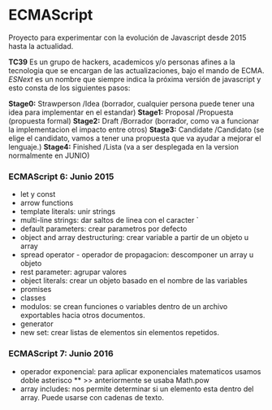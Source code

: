 # ECMAScript
Proyecto para experimentar con la evolución de Javascript desde 2015 hasta la actualidad.

**TC39** Es un grupo de hackers, academicos y/o personas afines a la tecnologia que se encargan de las actualizaciones, bajo el mando de ECMA.
*ESNext* es un nombre que siempre indica la próxima versión de javascript y esto consta de los siguientes pasos:

**Stage0:** Strawperson /Idea (borrador, cualquier persona puede tener una idea para implementar en el estandar)
**Stage1:** Proposal /Propuesta (propuesta formal)
**Stage2:** Draft /Borrador (borrador, como va a funcionar la implementacion el impacto entre otros)
**Stage3:** Candidate /Candidato (se elige el candidato, vamos a tener una propuesta que va ayudar a mejorar el lenguaje.)
**Stage4:** Finished /Lista (va a ser desplegada en la version normalmente en JUNIO)

### ECMAScript 6: Junio 2015
- let y const
- arrow functions
- template literals: unir strings
- multi-line strings: dar saltos de linea con el caracter `
- default parameters: crear parametros por defecto
- object and array destructuring: crear variable a partir de un objeto u array
- spread operator - operador de propagacion: descomponer un array u objeto
- rest parameter: agrupar valores
- object literals: crear un objeto basado en el nombre de las variables
- promises
- classes
- modulos: se crean funciones o variables dentro de un archivo exportables hacia otros documentos.
- generator
- new set: crear listas de elementos sin elementos repetidos.


### ECMAScript 7: Junio 2016
- operador exponencial: para aplicar exponenciales matematicos usamos doble asterisco ** >> anteriormente se usaba Math.pow
- array includes: nos permite determinar si un elemento esta dentro del array. Puede usarse con cadenas de texto.